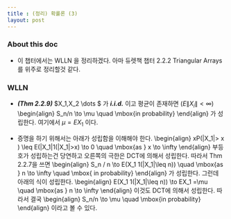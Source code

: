 ```yaml
---
title : (정리) 확률론 (3) 
layout: post
--- 
```


### About this doc 

- 이 챕터에서는 WLLN 을 정리하겠다. 아마 듀렛책 챕터 2.2.2 Triangular Arrays 를 위주로 정리할것 같다. 

### WLLN 

- ***(Thm 2.2.9)*** $X_1,X_2 \dots $ 가 ***i.i.d.*** 이고 평균이 존재하면 ($E\|X_i\|<\infty$) 
\begin{align}
S_n/n \to \mu \quad \mbox{in probability} 
\end{align}
가 성립한다. 여기에서 $\mu=EX_1$ 이다. 

- 증명을 하기 위해서는 아래가 성립함을 이해해야 한다. 
\begin{align}
xP(\|X_1\|> x ) \leq E(\|X_1\|1(\|X_1\|>x) \to 0 \quad \mbox{as } x \to \infty 
\end{align}
부등호가 성립하는건 당연하고 오른쪽의 극한은 DCT에 의해서 성립한다. 따라서 Thm 2.2.7을 쓰면 
\begin{align}
S_n / n \to E(X_1 1(\|X_1\|\leq n)) \quad \mbox{as } n \to \infty \quad \mbox{ in probability} 
\end{align} 
가 성립한다. 그런데 아래의 식이 성립한다. 
\begin{align}
E(X_1 1(\|X_1\|\leq n)) \to EX_1 =\mu \quad \mbox{as } n \to \infty 
\end{align}
이것도 DCT에 의해서 성립한다. 따라서 결국 
\begin{align}
S_n/n \to \mu \quad \mbox{in probability} 
\end{align}
이라고 볼 수 있다. 



